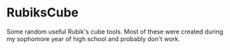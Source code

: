 # RubiksCube
Some random useful Rubik's cube tools. Most of these were created during my sophomore year of high school and probably don't work. 
